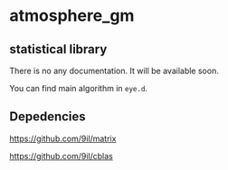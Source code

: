 atmosphere_gm
=============

statistical library
-------------
There is no any documentation.
It will be available soon.

You can find main algorithm in `eye.d`.

Depedencies
-----------
https://github.com/9il/matrix

https://github.com/9il/cblas